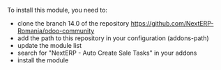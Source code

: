 To install this module, you need to:

- clone the branch 14.0 of the repository
  <https://github.com/NextERP-Romania/odoo-community>
- add the path to this repository in your configuration (addons-path)
- update the module list
- search for "NextERP - Auto Create Sale Tasks" in your addons
- install the module

